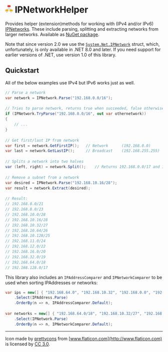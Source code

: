 # ![logo](https://raw.githubusercontent.com/RobThree/IPNetworkHelper/master/logo_24x24.png) IPNetworkHelper

Provides helper (extension)methods for working with (IPv4 and/or IPv6) [IPNetworks](https://docs.microsoft.com/en-us/dotnet/api/microsoft.aspnetcore.httpoverrides.ipnetwork). These include parsing, splitting and extracting networks from larger networks. Available as [NuGet package](https://www.nuget.org/packages/IPNetworkHelper/).

Note that since version 2.0 we use the [`System.Net.IPNetwork`](https://learn.microsoft.com/en-us/dotnet/api/system.net.ipnetwork) struct, which, unfortunately, is only available in .NET 8.0 and later. If you need support for earlier versions of .NET, use version 1.0 of this library.

## Quickstart

All of the below examples use IPv4 but IPv6 works just as well.

```c#
// Parse a network
var network = IPNetwork.Parse("192.168.0.0/16");

// Tries to parse network, returns true when succeeded, false otherwise and the parsed network
if (IPNetwork.TryParse("192.168.0.0/16", out var othernetwork))
{
    // ...
}

// Get first/last IP from network
var first = network.GetFirstIP();   // Network      (192.168.0.0)
var last = network.GetLastIP();     // Broadcast    (192.168.255.255)

// Splits a network into two halves
var (left, right) = network.Split();    // Returns 192.168.0.0/17 and 192.168.128.0/17

// Remove a subnet from a network
var desired = IPNetwork.Parse("192.168.10.16/28");
var result = network.Extract(desired);

// Result:
// 192.168.0.0/21
// 192.168.8.0/23
// 192.168.10.0/28
// 192.168.10.16/28
// 192.168.10.32/27
// 192.168.10.64/26
// 192.168.10.128/25
// 192.168.11.0/24
// 192.168.12.0/22
// 192.168.16.0/20
// 192.168.32.0/19
// 192.168.64.0/18
// 192.168.128.0/17
```

This library also includes an `IPAddressComparer` and `IPNetworkComparer` to be used when sorting IPAddresses or networks:

```c#
var ips = new[] { "192.168.64.0", "192.168.10.32", "192.168.0.0", "192.168.10.16", "192.168.10.0" }
    .Select(IPAddress.Parse)
    .OrderBy(n => n, IPAddressComparer.Default);

var networks = new[] { "192.168.64.0/18", "192.168.10.32/27", "192.168.0.0/16", "192.168.10.16/28", "192.168.10.0/28" }
    .Select(IPNetwork.Parse)
    .OrderBy(n => n, IPNetworkComparer.Default);
```

---

Icon made by [prettycons](http://www.flaticon.com/authors/prettycons) from [www.flaticon.com](http://www.flaticon.com) is licensed by [CC 3.0](http://creativecommons.org/licenses/by/3.0/).
